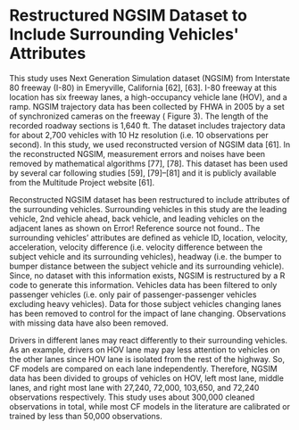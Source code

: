 # Restructured NGSIM Dataset to Include Surrounding Vehicles' Attributes
 
This study uses Next Generation Simulation dataset (NGSIM) from Interstate 80 freeway (I-80) in Emeryville, California [62], [63]. I-80 freeway at this location has six freeway lanes, a high-occupancy vehicle lane (HOV), and a ramp. NGSIM trajectory data has been collected by FHWA in 2005 by a set of synchronized cameras on the freeway ( Figure 3). The length of the recorded roadway sections is 1,640 ft. The dataset includes trajectory data for about 2,700 vehicles with 10 Hz resolution (i.e. 10 observations per second). In this study, we used reconstructed version of NGSIM data [61]. In the reconstructed NGSIM, measurement errors and noises have been removed by mathematical algorithms [77], [78]. This dataset has been used by several car following studies [59], [79]–[81] and it is publicly available from the Multitude Project website [61].

Reconstructed NGSIM dataset has been restructured to include attributes of the surrounding vehicles. Surrounding vehicles in this study are the leading vehicle, 2nd vehicle ahead, back vehicle, and leading vehicles on the adjacent lanes as shown on Error! Reference source not found.. The surrounding vehicles’ attributes are defined as vehicle ID, location, velocity, acceleration, velocity difference (i.e. velocity difference between the subject vehicle and its surrounding vehicles), headway (i.e. the bumper to bumper distance between the subject vehicle and its surrounding vehicle). Since, no dataset with this information exists, NGSIM is restructured by a R code to generate this information.  Vehicles data has been filtered to only passenger vehicles (i.e. only pair of passenger-passenger vehicles excluding heavy vehicles). Data for those subject vehicles changing lanes has been removed to control for the impact of lane changing. Observations with missing data have also been removed. 

Drivers in different lanes may react differently to their surrounding vehicles. As an example, drivers on HOV lane may pay less attention to vehicles on the other lanes since HOV lane is isolated from the rest of the highway. So, CF models are compared on each lane independently. Therefore, NGSIM data has been divided to groups of vehicles on HOV, left most lane, middle lanes, and right most lane with 27,240, 72,000, 103,650, and 72,240 observations respectively. This study uses about 300,000 cleaned observations in total, while most CF models in the literature are calibrated or trained by less than 50,000 observations. 

